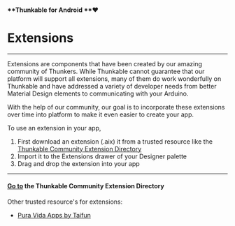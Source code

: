 #### **Thunkable for Android **❤

# Extensions

---

Extensions are components that have been created by our amazing community of Thunkers. While Thunkable cannot guarantee that our platform will support all extensions, many of them do work wonderfully on Thunkable and have addressed a variety of developer needs from better Material Design elements to communicating with your Arduino.

With the help of our community, our goal is to incorporate these extensions over time into platform to make it even easier to create your app.

To use an extension in your app,

1. First download an extension \(.aix\) it from a trusted resource like the [Thunkable Community Extension Directory](http://extensiondirectory.com/)
2. Import it to the Extensions drawer of your Designer palette
3. Drag and drop the extension into your app

---

#### [Go to](http://extensiondirectory.com/) the Thunkable Community Extension Directory

Other trusted resource's for extensions:

* [Pura Vida Apps by Taifun](https://puravidaapps.com/extensions.php)



